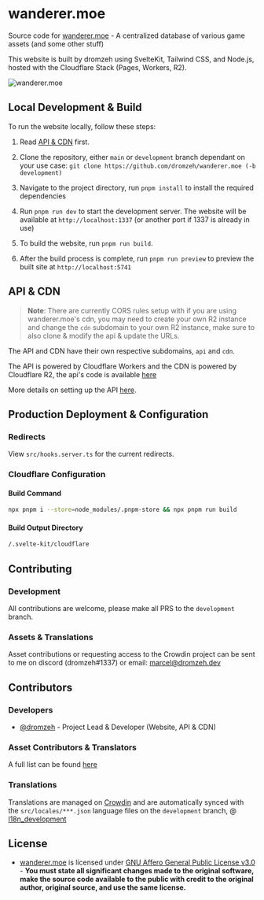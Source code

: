 # wanderer.moe

Source code for [wanderer.moe](https://wanderer.moe) - A centralized database of various game assets (and some other stuff)

This website is built by dromzeh using SvelteKit, Tailwind CSS, and Node.js, hosted with the Cloudflare Stack (Pages, Workers, R2).

![wanderer.moe](https://badges.crowdin.net/wanderermoe/localized.svg)

## Local Development & Build

To run the website locally, follow these steps:

1. Read [API & CDN](#api--cdn) first.

2. Clone the repository, either `main` or `development` branch dependant on your use case: `git clone https://github.com/dromzeh/wanderer.moe (-b development)`

3. Navigate to the project directory, run `pnpm install` to install the required dependencies

4. Run `pnpm run dev` to start the development server. The website will be available at `http://localhost:1337` (or another port if 1337 is already in use)

5. To build the website, run `pnpm run build`.

6. After the build process is complete, run `pnpm run preview` to preview the built site at `http://localhost:5741`

## API & CDN

> **Note**:
> There are currently CORS rules setup with if you are using wanderer.moe's cdn, you may need to create your own R2 instance and change the `cdn` subdomain to your own R2 instance, make sure to also clone & modify the api & update the URLs.

The API and CDN have their own respective subdomains, `api` and `cdn`.

The API is powered by Cloudflare Workers and the CDN is powered by Cloudflare R2, the api's code is available [here](https://git.dromzeh.dev/api.wanderer.moe)

More details on setting up the API [here](https://github.com/dromzeh/api.wanderer.moe#usage).

## Production Deployment & Configuration

### Redirects

View `src/hooks.server.ts` for the current redirects.

### Cloudflare Configuration

#### Build Command

```bash
npx pnpm i --store=node_modules/.pnpm-store && npx pnpm run build
```

#### Build Output Directory

```bash
/.svelte-kit/cloudflare
```

## Contributing

### Development

All contributions are welcome, please make all PRS to the `development` branch.

### Assets & Translations

Asset contributions or requesting access to the Crowdin project can be sent to me on discord (dromzeh#1337) or email: [marcel@dromzeh.dev](mailto:marcel@dromzeh.dev)

## Contributors

### Developers

- [@dromzeh](https://github.com/dromzeh) - Project Lead & Developer (Website, API & CDN)

### Asset Contributors & Translators

A full list can be found [here](https://wanderer.moe/contributors)

### Translations

Translations are managed on [Crowdin](https://crowdin.com/project/wanderermoe) and are automatically synced with the `src/locales/***.json` language files on the `development` branch, @ [l18n_development](https://github.com/dromzeh/wanderer.moe/tree/l18n_development)

## License

- [wanderer.moe](https://wanderer.moe) is licensed under [GNU Affero General Public License v3.0](LICENSE) - **You must state all significant changes made to the original software, make the source code available to the public with credit to the original author, original source, and use the same license.**
